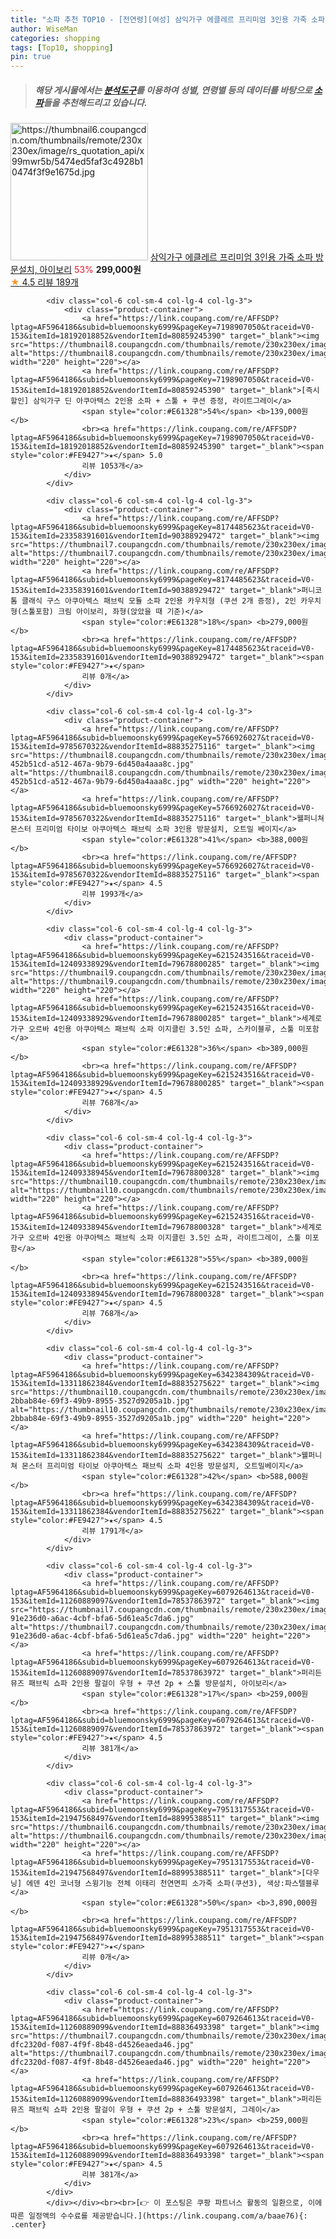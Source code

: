 ```yaml
---
title: "소파 추천 TOP10 - [전연령][여성] 삼익가구 에클레르 프리미엄 3인용 가죽 소파 방문설치, 아이보리"
author: WiseMan
categories: shopping
tags: [Top10, shopping]
pin: true
---
```


> ##### 해당 게시물에서는 [**분석도구**](https://itemscout.io/)를 이용하여 **성별**, **연령별** 등의 데이터를 바탕으로 [**소파**](https://link.coupang.com/a/baae76)들을 추천해드리고 있습니다.
<div class="container"><div class="row">
            <div class="col-6 col-sm-4 col-lg-4 col-lg-3">
                <div class="product-container">
                    <a href="https://link.coupang.com/re/AFFSDP?lptag=AF5964186&subid=bluemoonsky6999&pageKey=7657684704&traceid=V0-153&itemId=20392549517&vendorItemId=87475269159" target="_blank"><img src="https://thumbnail6.coupangcdn.com/thumbnails/remote/230x230ex/image/rs_quotation_api/x99mwr5b/5474ed5faf3c4928b10474f3f9e1675d.jpg" alt="https://thumbnail6.coupangcdn.com/thumbnails/remote/230x230ex/image/rs_quotation_api/x99mwr5b/5474ed5faf3c4928b10474f3f9e1675d.jpg" width="220" height="220"></a>
                    <a href="https://link.coupang.com/re/AFFSDP?lptag=AF5964186&subid=bluemoonsky6999&pageKey=7657684704&traceid=V0-153&itemId=20392549517&vendorItemId=87475269159" target="_blank">삼익가구 에클레르 프리미엄 3인용 가죽 소파 방문설치, 아이보리</a>
                    <span style="color:#E61328">53%</span> <b>299,000원</b>
                    <br><a href="https://link.coupang.com/re/AFFSDP?lptag=AF5964186&subid=bluemoonsky6999&pageKey=7657684704&traceid=V0-153&itemId=20392549517&vendorItemId=87475269159" target="_blank"><span style="color:#FE9427">★</span> 4.5
                    리뷰 189개</a>
                </div>
            </div>
            
            <div class="col-6 col-sm-4 col-lg-4 col-lg-3">
                <div class="product-container">
                    <a href="https://link.coupang.com/re/AFFSDP?lptag=AF5964186&subid=bluemoonsky6999&pageKey=7198907050&traceid=V0-153&itemId=18192018852&vendorItemId=80859245390" target="_blank"><img src="https://thumbnail8.coupangcdn.com/thumbnails/remote/230x230ex/image/vendor_inventory/6e43/aa35a96ee589ffc9db43f6f7886e44020b19c9287e14a79986254a1f3529.jpg" alt="https://thumbnail8.coupangcdn.com/thumbnails/remote/230x230ex/image/vendor_inventory/6e43/aa35a96ee589ffc9db43f6f7886e44020b19c9287e14a79986254a1f3529.jpg" width="220" height="220"></a>
                    <a href="https://link.coupang.com/re/AFFSDP?lptag=AF5964186&subid=bluemoonsky6999&pageKey=7198907050&traceid=V0-153&itemId=18192018852&vendorItemId=80859245390" target="_blank">[즉시할인] 삼익가구 딘 아쿠아텍스 2인용 소파 + 스툴 + 쿠션 증정, 라이트그레이</a>
                    <span style="color:#E61328">54%</span> <b>139,000원</b>
                    <br><a href="https://link.coupang.com/re/AFFSDP?lptag=AF5964186&subid=bluemoonsky6999&pageKey=7198907050&traceid=V0-153&itemId=18192018852&vendorItemId=80859245390" target="_blank"><span style="color:#FE9427">★</span> 5.0
                    리뷰 1053개</a>
                </div>
            </div>
            
            <div class="col-6 col-sm-4 col-lg-4 col-lg-3">
                <div class="product-container">
                    <a href="https://link.coupang.com/re/AFFSDP?lptag=AF5964186&subid=bluemoonsky6999&pageKey=8174485623&traceid=V0-153&itemId=23358391601&vendorItemId=90388929472" target="_blank"><img src="https://thumbnail7.coupangcdn.com/thumbnails/remote/230x230ex/image/vendor_inventory/9952/aeb89c027dd628f729cc3d17672f3f6cc4df95af8015f177a86806a0a222.jpg" alt="https://thumbnail7.coupangcdn.com/thumbnails/remote/230x230ex/image/vendor_inventory/9952/aeb89c027dd628f729cc3d17672f3f6cc4df95af8015f177a86806a0a222.jpg" width="220" height="220"></a>
                    <a href="https://link.coupang.com/re/AFFSDP?lptag=AF5964186&subid=bluemoonsky6999&pageKey=8174485623&traceid=V0-153&itemId=23358391601&vendorItemId=90388929472" target="_blank">퍼니코 톰 클래식 구스 아쿠아텍스 패브릭 모듈 소파 2인용 카우치형 (쿠션 2개 증정), 2인 카우치형(스툴포함) 크림 아이보리, 좌형(앉았을 때 기준)</a>
                    <span style="color:#E61328">18%</span> <b>279,000원</b>
                    <br><a href="https://link.coupang.com/re/AFFSDP?lptag=AF5964186&subid=bluemoonsky6999&pageKey=8174485623&traceid=V0-153&itemId=23358391601&vendorItemId=90388929472" target="_blank"><span style="color:#FE9427">★</span> 
                    리뷰 0개</a>
                </div>
            </div>
            
            <div class="col-6 col-sm-4 col-lg-4 col-lg-3">
                <div class="product-container">
                    <a href="https://link.coupang.com/re/AFFSDP?lptag=AF5964186&subid=bluemoonsky6999&pageKey=5766926027&traceid=V0-153&itemId=9785670322&vendorItemId=88835275116" target="_blank"><img src="https://thumbnail8.coupangcdn.com/thumbnails/remote/230x230ex/image/retail/images/3753486352657292-452b51cd-a512-467a-9b79-6d450a4aaa8c.jpg" alt="https://thumbnail8.coupangcdn.com/thumbnails/remote/230x230ex/image/retail/images/3753486352657292-452b51cd-a512-467a-9b79-6d450a4aaa8c.jpg" width="220" height="220"></a>
                    <a href="https://link.coupang.com/re/AFFSDP?lptag=AF5964186&subid=bluemoonsky6999&pageKey=5766926027&traceid=V0-153&itemId=9785670322&vendorItemId=88835275116" target="_blank">웰퍼니쳐 몬스터 프리미엄 타이보 아쿠아텍스 패브릭 소파 3인용 방문설치, 오트밀 베이지</a>
                    <span style="color:#E61328">41%</span> <b>388,000원</b>
                    <br><a href="https://link.coupang.com/re/AFFSDP?lptag=AF5964186&subid=bluemoonsky6999&pageKey=5766926027&traceid=V0-153&itemId=9785670322&vendorItemId=88835275116" target="_blank"><span style="color:#FE9427">★</span> 4.5
                    리뷰 1993개</a>
                </div>
            </div>
            
            <div class="col-6 col-sm-4 col-lg-4 col-lg-3">
                <div class="product-container">
                    <a href="https://link.coupang.com/re/AFFSDP?lptag=AF5964186&subid=bluemoonsky6999&pageKey=6215243516&traceid=V0-153&itemId=12409338929&vendorItemId=79678800285" target="_blank"><img src="https://thumbnail9.coupangcdn.com/thumbnails/remote/230x230ex/image/vendor_inventory/e0d4/e3e3ff05f37abdb04deb1b45378dc1c5f2b940d6c1aeb48d72b244e5cb4c.jpg" alt="https://thumbnail9.coupangcdn.com/thumbnails/remote/230x230ex/image/vendor_inventory/e0d4/e3e3ff05f37abdb04deb1b45378dc1c5f2b940d6c1aeb48d72b244e5cb4c.jpg" width="220" height="220"></a>
                    <a href="https://link.coupang.com/re/AFFSDP?lptag=AF5964186&subid=bluemoonsky6999&pageKey=6215243516&traceid=V0-153&itemId=12409338929&vendorItemId=79678800285" target="_blank">세계로가구 오르바 4인용 아쿠아텍스 패브릭 소파 이지클린 3.5인 쇼파, 스카이블루, 스툴 미포함</a>
                    <span style="color:#E61328">36%</span> <b>389,000원</b>
                    <br><a href="https://link.coupang.com/re/AFFSDP?lptag=AF5964186&subid=bluemoonsky6999&pageKey=6215243516&traceid=V0-153&itemId=12409338929&vendorItemId=79678800285" target="_blank"><span style="color:#FE9427">★</span> 4.5
                    리뷰 768개</a>
                </div>
            </div>
            
            <div class="col-6 col-sm-4 col-lg-4 col-lg-3">
                <div class="product-container">
                    <a href="https://link.coupang.com/re/AFFSDP?lptag=AF5964186&subid=bluemoonsky6999&pageKey=6215243516&traceid=V0-153&itemId=12409338945&vendorItemId=79678800328" target="_blank"><img src="https://thumbnail10.coupangcdn.com/thumbnails/remote/230x230ex/image/vendor_inventory/a5a8/be463276aa2a0ba51c5641275d63d73907461e4de407db132b8dfdbcd10f.jpg" alt="https://thumbnail10.coupangcdn.com/thumbnails/remote/230x230ex/image/vendor_inventory/a5a8/be463276aa2a0ba51c5641275d63d73907461e4de407db132b8dfdbcd10f.jpg" width="220" height="220"></a>
                    <a href="https://link.coupang.com/re/AFFSDP?lptag=AF5964186&subid=bluemoonsky6999&pageKey=6215243516&traceid=V0-153&itemId=12409338945&vendorItemId=79678800328" target="_blank">세계로가구 오르바 4인용 아쿠아텍스 패브릭 소파 이지클린 3.5인 쇼파, 라이트그레이, 스툴 미포함</a>
                    <span style="color:#E61328">55%</span> <b>389,000원</b>
                    <br><a href="https://link.coupang.com/re/AFFSDP?lptag=AF5964186&subid=bluemoonsky6999&pageKey=6215243516&traceid=V0-153&itemId=12409338945&vendorItemId=79678800328" target="_blank"><span style="color:#FE9427">★</span> 4.5
                    리뷰 768개</a>
                </div>
            </div>
            
            <div class="col-6 col-sm-4 col-lg-4 col-lg-3">
                <div class="product-container">
                    <a href="https://link.coupang.com/re/AFFSDP?lptag=AF5964186&subid=bluemoonsky6999&pageKey=6342384309&traceid=V0-153&itemId=13311862384&vendorItemId=88835275622" target="_blank"><img src="https://thumbnail10.coupangcdn.com/thumbnails/remote/230x230ex/image/retail/images/322404748338317-2bbab84e-69f3-49b9-8955-3527d9205a1b.jpg" alt="https://thumbnail10.coupangcdn.com/thumbnails/remote/230x230ex/image/retail/images/322404748338317-2bbab84e-69f3-49b9-8955-3527d9205a1b.jpg" width="220" height="220"></a>
                    <a href="https://link.coupang.com/re/AFFSDP?lptag=AF5964186&subid=bluemoonsky6999&pageKey=6342384309&traceid=V0-153&itemId=13311862384&vendorItemId=88835275622" target="_blank">웰퍼니쳐 몬스터 프리미엄 타이보 아쿠아텍스 패브릭 소파 4인용 방문설치, 오트밀베이지</a>
                    <span style="color:#E61328">42%</span> <b>588,000원</b>
                    <br><a href="https://link.coupang.com/re/AFFSDP?lptag=AF5964186&subid=bluemoonsky6999&pageKey=6342384309&traceid=V0-153&itemId=13311862384&vendorItemId=88835275622" target="_blank"><span style="color:#FE9427">★</span> 4.5
                    리뷰 1791개</a>
                </div>
            </div>
            
            <div class="col-6 col-sm-4 col-lg-4 col-lg-3">
                <div class="product-container">
                    <a href="https://link.coupang.com/re/AFFSDP?lptag=AF5964186&subid=bluemoonsky6999&pageKey=6079264613&traceid=V0-153&itemId=11260889097&vendorItemId=78537863972" target="_blank"><img src="https://thumbnail7.coupangcdn.com/thumbnails/remote/230x230ex/image/retail/images/1680960784964356-91e236d0-a6ac-4cbf-bfa6-5d61ea5c7da6.jpg" alt="https://thumbnail7.coupangcdn.com/thumbnails/remote/230x230ex/image/retail/images/1680960784964356-91e236d0-a6ac-4cbf-bfa6-5d61ea5c7da6.jpg" width="220" height="220"></a>
                    <a href="https://link.coupang.com/re/AFFSDP?lptag=AF5964186&subid=bluemoonsky6999&pageKey=6079264613&traceid=V0-153&itemId=11260889097&vendorItemId=78537863972" target="_blank">퍼리든 뮤즈 패브릭 쇼파 2인용 팔걸이 우형 + 쿠션 2p + 스툴 방문설치, 아이보리</a>
                    <span style="color:#E61328">17%</span> <b>259,000원</b>
                    <br><a href="https://link.coupang.com/re/AFFSDP?lptag=AF5964186&subid=bluemoonsky6999&pageKey=6079264613&traceid=V0-153&itemId=11260889097&vendorItemId=78537863972" target="_blank"><span style="color:#FE9427">★</span> 4.5
                    리뷰 381개</a>
                </div>
            </div>
            
            <div class="col-6 col-sm-4 col-lg-4 col-lg-3">
                <div class="product-container">
                    <a href="https://link.coupang.com/re/AFFSDP?lptag=AF5964186&subid=bluemoonsky6999&pageKey=7951317553&traceid=V0-153&itemId=21947568497&vendorItemId=88995388511" target="_blank"><img src="https://thumbnail6.coupangcdn.com/thumbnails/remote/230x230ex/image/vendor_inventory/8cac/40c7a2b40f2513118d8b8e30443a36741bc1dd337be94036746d72c1158c.jpg" alt="https://thumbnail6.coupangcdn.com/thumbnails/remote/230x230ex/image/vendor_inventory/8cac/40c7a2b40f2513118d8b8e30443a36741bc1dd337be94036746d72c1158c.jpg" width="220" height="220"></a>
                    <a href="https://link.coupang.com/re/AFFSDP?lptag=AF5964186&subid=bluemoonsky6999&pageKey=7951317553&traceid=V0-153&itemId=21947568497&vendorItemId=88995388511" target="_blank">[다우닝] 에덴 4인 코너형 스윙기능 전체 이태리 천연면피 소가죽 소파(쿠션3), 색상:파스텔블루</a>
                    <span style="color:#E61328">50%</span> <b>3,890,000원</b>
                    <br><a href="https://link.coupang.com/re/AFFSDP?lptag=AF5964186&subid=bluemoonsky6999&pageKey=7951317553&traceid=V0-153&itemId=21947568497&vendorItemId=88995388511" target="_blank"><span style="color:#FE9427">★</span> 
                    리뷰 0개</a>
                </div>
            </div>
            
            <div class="col-6 col-sm-4 col-lg-4 col-lg-3">
                <div class="product-container">
                    <a href="https://link.coupang.com/re/AFFSDP?lptag=AF5964186&subid=bluemoonsky6999&pageKey=6079264613&traceid=V0-153&itemId=11260889099&vendorItemId=88836493398" target="_blank"><img src="https://thumbnail7.coupangcdn.com/thumbnails/remote/230x230ex/image/retail/images/1643825284600237-dfc2320d-f087-4f9f-8b48-d4526eaeda46.jpg" alt="https://thumbnail7.coupangcdn.com/thumbnails/remote/230x230ex/image/retail/images/1643825284600237-dfc2320d-f087-4f9f-8b48-d4526eaeda46.jpg" width="220" height="220"></a>
                    <a href="https://link.coupang.com/re/AFFSDP?lptag=AF5964186&subid=bluemoonsky6999&pageKey=6079264613&traceid=V0-153&itemId=11260889099&vendorItemId=88836493398" target="_blank">퍼리든 뮤즈 패브릭 쇼파 2인용 팔걸이 우형 + 쿠션 2p + 스툴 방문설치, 그레이</a>
                    <span style="color:#E61328">23%</span> <b>259,000원</b>
                    <br><a href="https://link.coupang.com/re/AFFSDP?lptag=AF5964186&subid=bluemoonsky6999&pageKey=6079264613&traceid=V0-153&itemId=11260889099&vendorItemId=88836493398" target="_blank"><span style="color:#FE9427">★</span> 4.5
                    리뷰 381개</a>
                </div>
            </div>
            </div></div><br><br>[👉 이 포스팅은 쿠팡 파트너스 활동의 일환으로, 이에 따른 일정액의 수수료를 제공받습니다.](https://link.coupang.com/a/baae76){: .center}